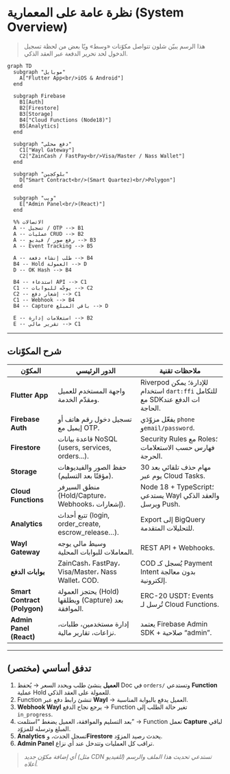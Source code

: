 # نظرة عامة على المعمارية (System Overview)

> هذا الرسم يبيّن شلون تتواصل مكوّنات «وسط» ويّا بعض من لحظة تسجيل الدخول لحد تحرير الدفعة عبر العقد الذكي.

```mermaid
graph TD
  subgraph "موبايل"
    A["Flutter App<br/>iOS & Android"]
  end

  subgraph Firebase
    B1[Auth]
    B2[Firestore]
    B3[Storage]
    B4["Cloud Functions (Node18)"]
    B5[Analytics]
  end

  subgraph "دفع محلي"
    C1["Wayl Gateway"]
    C2["ZainCash / FastPay<br/>Visa/Master / Nass Wallet"]
  end

  subgraph "بلوكچين"
    D["Smart Contract<br/>(Smart Quartez)<br/>Polygon"]
  end

  subgraph "ويب"
    E["Admin Panel<br/>(React)"]
  end

  %% الاتصالات
  A -- تسجيل / OTP --> B1
  A -- عمليات CRUD --> B2
  A -- رفع صور / فيديو --> B3
  A -- Event Tracking --> B5

  A -- طلب إنشاء دفعة --> B4
  B4 -- Hold العمولة --> D
  D -- OK Hash --> B4

  B4 -- استدعاء API --> C1
  C1 -- يوجّه للبوابات --> C2
  C2 -- إشعار دفع --> C1
  C1 -- Webhook --> B4
  B4 -- Capture باقي المبلغ --> D

  E -- استعلامات إدارة --> B2
  E -- تقرير مالي --> C1
```

---

## شرح المكوّنات

| المكوّن | الدور الرئيسي | ملاحظات تقنية |
| --- | --- | --- |
| **Flutter App** | واجهة المستخدم للعميل ومقدّم الخدمة. | Riverpod للإدارة؛ يمكن استخدام `dart:ffi` للتكامل مع SDKات الدفع عند الحاجة. |
| **Firebase Auth** | تسجيل دخول رقم هاتف أو إيميل مع OTP. | يفعّل مزوّدَي `phone` و`email/password`. |
| **Firestore** | قاعدة بيانات NoSQL (users, services, orders...). | Security Rules مع Roles؛ فهارس حسب الاستعلامات الحرجة. |
| **Storage** | حفظ الصور والفيديوهات (مؤقتًا بعد التسليم). | مهام حذف تلقائي بعد 30 يوم عبر Cloud Tasks. |
| **Cloud Functions** | منطق السيرفر (Hold/Capture، Webhooks، إشعارات). | Node 18 + TypeScript؛ يستدعي Wayl والعقد الذكي ويرسل Push. |
| **Analytics** | تتبع أحداث (login, order_create, escrow_release…). | Export إلى BigQuery للتحليلات المتقدمة. |
| **Wayl Gateway** | وسيط مالي يوجه المعاملات للبوابات المحلية. | REST API + Webhooks. |
| **بوابات الدفع** | ZainCash، FastPay، Visa/Master، Nass Wallet، COD. | COD يُسجل كـ Payment Intent بدون معالجة إلكترونية. |
| **Smart Contract (Polygon)** | يحتجز العمولة (Hold) ويطلقها (Capture) بعد الموافقة. | ERC-20 USDT؛ Events تُرسل لـ Cloud Functions. |
| **Admin Panel (React)** | إدارة مستخدمين، طلبات، نزاعات، تقارير مالية. | يعتمد Firebase Admin SDK + صلاحية “admin”. |

---

## تدفق أساسي (مختصر)

1. **العميل** ينشئ طلب ويحدد السعر → يُحفظ Doc في `orders/` وتستدعي **Function** عملية Hold للعمولة على العقد الذكي.
2. Function تنشئ رابط دفع عبر **Wayl** → العميل يدفع بالبوابة المناسبة.
3. **Webhook Wayl** يرجع نجاح الدفع → Function تغير حالة الطلب إلى `in_progress`.
4. بعد التسليم والموافقة، العميل يضغط “استلمت” → Function تعمل **Capture** لباقي المبلغ وترسله للمزوّد.
5. **Analytics** تسجل الحدث، و**Firestore** يحدث رصيد المزوّد.
6. **Admin Panel** تراقب كل العمليات وتتدخل عند أي نزاع.

> *أي إضافة مكوّن جديد (مثل CDN للفيديو) تستدعي تحديث هذا الملف والرسم أعلاه.*
